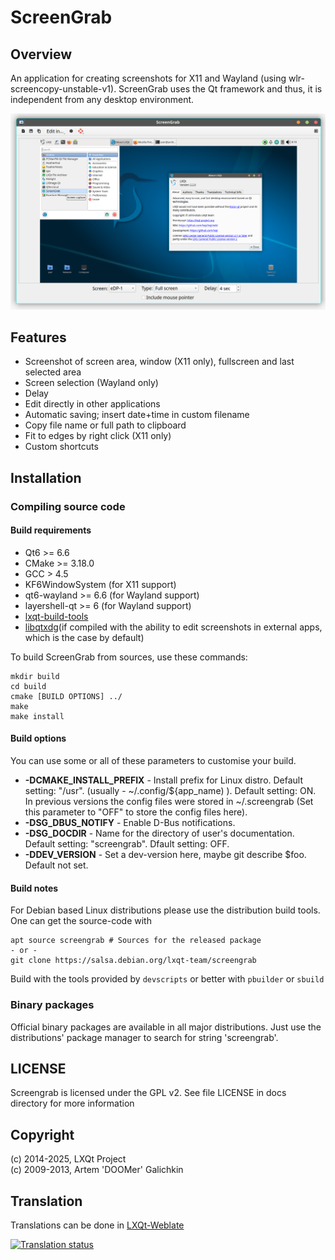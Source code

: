 # ScreenGrab

## Overview

An application for creating screenshots for X11 and Wayland (using wlr-screencopy-unstable-v1). ScreenGrab uses the Qt framework and thus, it is independent from any desktop environment.

![ScreenGrab](screengrab.png)

## Features

* Screenshot of screen area, window (X11 only), fullscreen and last selected area
* Screen selection (Wayland only)
* Delay
* Edit directly in other applications
* Automatic saving; insert date+time in custom filename
* Copy file name or full path to clipboard
* Fit to edges by right click (X11 only)
* Custom shortcuts

## Installation

### Compiling source code

#### Build requirements

 * Qt6 >= 6.6
 * CMake >= 3.18.0
 * GCC > 4.5
 * KF6WindowSystem (for X11 support)
 * qt6-wayland >= 6.6 (for Wayland support)
 * layershell-qt >= 6 (for Wayland support)
 * [lxqt-build-tools](https://github.com/lxqt/lxqt-build-tools)
 * [libqtxdg](https://github.com/lxqt/libqtxdg/)(if compiled with the ability to edit
 screenshots in external apps, which is the case by default)

To build ScreenGrab from sources, use these commands:

	mkdir build
	cd build
	cmake [BUILD OPTIONS] ../
	make
	make install

#### Build options

You can use some or all of these parameters to customise your build.

 * **-DCMAKE_INSTALL_PREFIX** - Install prefix for Linux distro. Default setting: "/usr".
(usually - ~/.config/${app_name) ). Default setting: ON. In previous versions the
config files were stored in ~/.screengrab (Set this parameter to "OFF" to store the config files here).
 * **-DSG_DBUS_NOTIFY** - Enable D-Bus notifications.
 * **-DSG_DOCDIR** - Name for the directory of user's documentation. Default setting:  "screengrab".
Dfault setting: OFF.
 * **-DDEV_VERSION** - Set a dev-version here, maybe git describe $foo. Default not set.

#### Build notes

For Debian based Linux distributions please use the distribution build tools. One can get the source-code with
```
apt source screengrab # Sources for the released package
- or -
git clone https://salsa.debian.org/lxqt-team/screengrab
```
Build with the tools provided by `devscripts` or better with `pbuilder` or `sbuild`

### Binary packages

Official binary packages are available in all major distributions. Just use the distributions'
package manager to search for string 'screengrab'.

## LICENSE

Screengrab is licensed under the GPL v2. See file LICENSE in docs directory for more information


## Copyright

(c) 2014-2025, LXQt Project  
(c) 2009-2013, Artem 'DOOMer' Galichkin

## Translation

Translations can be done in [LXQt-Weblate](https://translate.lxqt-project.org/projects/lxqt-desktop/screengrab/)

<a href="https://translate.lxqt-project.org/projects/lxqt-desktop/screengrab/">
<img src="https://translate.lxqt-project.org/widgets/lxqt-desktop/-/screengrab/multi-auto.svg" alt="Translation status" />
</a>

